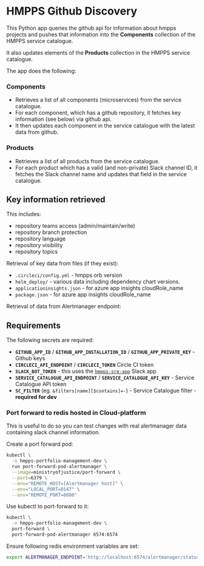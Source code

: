 # HMPPS Github Discovery

This Python app queries the github api for information about hmpps projects and pushes that information into the **Components** collection of the HMPPS service catalogue.

It also updates elements of the **Products** collection in the HMPPS service catalogue.


The app does the following:

### Components
- Retrieves a list of all components (microservices) from the service catalogue.
- For each component, which has a github repository, it fetches key information (see below) via github api.
- It then updates each component in the service catalogue with the latest data from github.

### Products
- Retrieves a list of all products from the service catalogue.
- For each product which has a valid (and non-private) Slack channel ID, it fetches the Slack channel name and updates that field in the service catalogue.


## Key information retrieved

This includes:
 - repository teams access (admin/maintain/write)
 - repository branch protection
 - repository language
 - repository visibility
 - repository topics

Retrieval of key data from files (if they exist):
 - `.circleci/config.yml` - hmpps orb version
 - `helm_deploy/` - various data including dependency chart versions.
 - `applicationinsights.json` - for azure app insights cloudRole_name
 - `package.json` - for azure app insights cloudRole_name

Retrieval of data from Alertmanager endpoint:

## Requirements
The following secrets are required:
 - **`GITHUB_APP_ID`** / **`GITHUB_APP_INSTALLATION_ID`** / **`GITHUB_APP_PRIVATE_KEY`** - Github keys
 - **`CIRCLECI_API_ENDPOINT`** / **`CIRCLECI_TOKEN`** Circle CI token
 - **`SLACK_BOT_TOKEN`** - this uses the [`hmpps-sre-app`](https://api.slack.com/apps/A07BZTDHRNK/general) Slack app
 - **`SERVICE_CATALOGUE_API_ENDPOINT`** / **`SERVICE_CATALOGUE_API_KEY`** - Service Catalogue API token
 - **`SC_FILTER`** (eg. `&filters[name][$contains]=-`) - Service Catalogue filter - **required for dev**

### Port forward to redis hosted in Cloud-platform

This is useful to do so you can test changes with real alertmanager data containing slack channel information. 

Create a port forward pod:

```bash
kubectl \
  -n hmpps-portfolio-management-dev \
  run port-forward-pod-alertmanager \
  --image=ministryofjustice/port-forward \
  --port=6379 \
  --env="REMOTE_HOST=[Alertmanager host]" \
  --env="LOCAL_PORT=6547" \
  --env="REMOTE_PORT=8080"
```

Use kubectl to port-forward to it:

```bash
kubectl \
  -n hmpps-portfolio-management-dev \
  port-forward \
  port-forward-pod-alertmanager 6574:6574
```

Ensure following redis environment variables are set:

```bash
export ALERTMANAGER_ENDPOINT='http://localhost:6574/alertmanager/status'
```